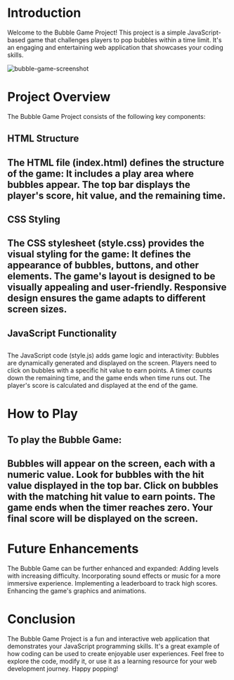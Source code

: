 <h1>Introduction</h1>
Welcome to the Bubble Game Project! This project is a simple JavaScript-based game that challenges players to pop bubbles within a time limit. It's an engaging and entertaining web application that showcases your coding skills.

![bubble-game-screenshot](https://github.com/ashu6530/Bubble-Game/assets/82864661/0309ad9b-4262-4a35-a062-68b971213779)


<h1>Project Overview</h1>
The Bubble Game Project consists of the following key components:

<h2>HTML Structure<h2>
The HTML file (index.html) defines the structure of the game:
It includes a play area where bubbles appear.
The top bar displays the player's score, hit value, and the remaining time.

<h2>CSS Styling<h2>
The CSS stylesheet (style.css) provides the visual styling for the game:
It defines the appearance of bubbles, buttons, and other elements.
The game's layout is designed to be visually appealing and user-friendly.
Responsive design ensures the game adapts to different screen sizes.

<h2>JavaScript Functionality<h2></h2>
The JavaScript code (style.js) adds game logic and interactivity:
Bubbles are dynamically generated and displayed on the screen.
Players need to click on bubbles with a specific hit value to earn points.
A timer counts down the remaining time, and the game ends when time runs out.
The player's score is calculated and displayed at the end of the game.

<h1>How to Play</h1>
<h2>To play the Bubble Game:<h2>
Bubbles will appear on the screen, each with a numeric value.
Look for bubbles with the hit value displayed in the top bar.
Click on bubbles with the matching hit value to earn points.
The game ends when the timer reaches zero.
Your final score will be displayed on the screen.

<h1>Future Enhancements</h1>
The Bubble Game can be further enhanced and expanded:
Adding levels with increasing difficulty.
Incorporating sound effects or music for a more immersive experience.
Implementing a leaderboard to track high scores.
Enhancing the game's graphics and animations.

<h1>Conclusion</h1>
The Bubble Game Project is a fun and interactive web application that demonstrates your JavaScript programming skills. It's a great example of how coding can be used to create enjoyable user experiences.
Feel free to explore the code, modify it, or use it as a learning resource for your web development journey. Happy popping!
